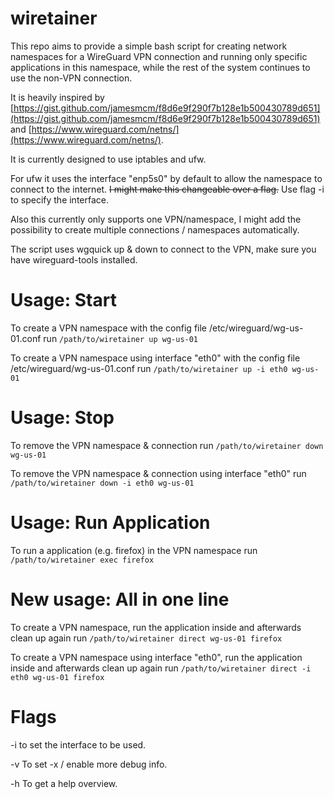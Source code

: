 # wiretainer
This repo aims to provide a simple bash script for creating network namespaces for a WireGuard VPN connection and running only specific applications in this namespace, while the rest of the system continues to use the non-VPN connection.

It is heavily inspired by [https://gist.github.com/jamesmcm/f8d6e9f290f7b128e1b500430789d651](https://gist.github.com/jamesmcm/f8d6e9f290f7b128e1b500430789d651) and [https://www.wireguard.com/netns/](https://www.wireguard.com/netns/).

It is currently designed to use iptables and ufw.

For ufw it uses the interface "enp5s0" by default to allow the namespace to connect to the internet. ~~I might make this changeable over a flag.~~ Use flag -i to specify the interface.

Also this currently only supports one VPN/namespace, I might add the possibility to create multiple connections / namespaces automatically.

The script uses wgquick up & down to connect to the VPN, make sure you have wireguard-tools installed.

# Usage: Start
To create a VPN namespace with the config file /etc/wireguard/wg-us-01.conf run ```/path/to/wiretainer up wg-us-01```

To create a VPN namespace using interface "eth0" with the config file /etc/wireguard/wg-us-01.conf run ```/path/to/wiretainer up -i eth0 wg-us-01```

# Usage: Stop
To remove the VPN namespace & connection run ```/path/to/wiretainer down wg-us-01```

To remove the VPN namespace & connection using interface "eth0" run ```/path/to/wiretainer down -i eth0 wg-us-01```

# Usage: Run Application
To run a application (e.g. firefox) in the VPN namespace run ```/path/to/wiretainer exec firefox```

# New usage: All in one line
To create a VPN namespace, run the application inside and afterwards clean up again run ```/path/to/wiretainer direct wg-us-01 firefox```

To create a VPN namespace using interface "eth0", run the application inside and afterwards clean up again run ```/path/to/wiretainer direct -i eth0 wg-us-01 firefox```

# Flags
-i <INTERFACE> to set the interface to be used.

-v To set -x / enable more debug info.

-h To get a help overview.

